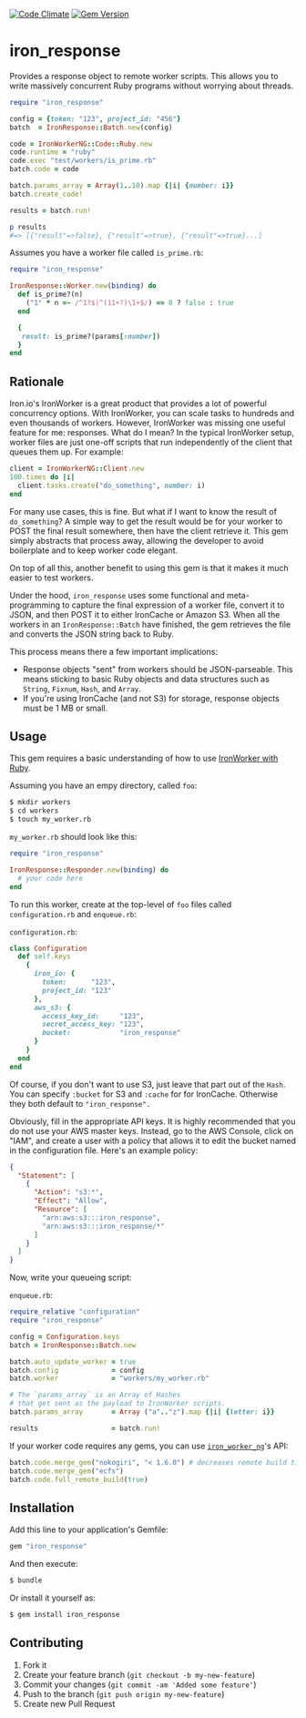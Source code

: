 [![Code Climate](https://codeclimate.com/github/adelevie/iron_response.png)](https://codeclimate.com/github/adelevie/iron_response) [![Gem Version](https://badge.fury.io/rb/iron_response.png)](http://badge.fury.io/rb/iron_response)

# iron_response

Provides a response object to remote worker scripts. This allows you to write massively concurrent Ruby programs without worrying about threads.

```ruby
require "iron_response"

config = {token: "123", project_id: "456"}
batch  = IronResponse::Batch.new(config)

code = IronWorkerNG::Code::Ruby.new
code.runtime = "ruby"
code.exec "test/workers/is_prime.rb"
batch.code = code

batch.params_array = Array(1..10).map {|i| {number: i}}
batch.create_code!

results = batch.run!

p results
#=> [{"result"=>false}, {"result"=>true}, {"result"=>true}...]
```

Assumes you have a worker file called `is_prime.rb`:
```ruby
require "iron_response"

IronResponse::Worker.new(binding) do
  def is_prime?(n)
    ("1" * n =~ /^1?$|^(11+?)\1+$/) == 0 ? false : true
  end

  {
   result: is_prime?(params[:number])
  }
end
```

## Rationale

Iron.io's IronWorker is a great product that provides a lot of powerful concurrency options. With IronWorker, you can scale tasks to hundreds and even thousands of workers. However, IronWorker was missing one useful feature for me: responses. What do I mean? In the typical IronWorker setup, worker files are just one-off scripts that run independently of the client that queues them up. For example:

```ruby
client = IronWorkerNG::Client.new
100.times do |i|
  client.tasks.create("do_something", number: i)
end
```

For many use cases, this is fine. But what if I want to know the result of `do_something`? A simple way to get the result would be for your worker to POST the final result somewhere, then have the client retrieve it. This gem simply abstracts that process away, allowing the developer to avoid boilerplate and to keep worker code elegant.

On top of all this, another benefit to using this gem is that it makes it much easier to test workers.

Under the hood, `iron_response` uses some functional and meta-programming to capture the final expression of a worker file, convert it to JSON, and then POST it to either IronCache or Amazon S3. When all the workers in an `IronResponse::Batch` have finished, the gem retrieves the file and converts the JSON string back to Ruby.

This process means there a few important implications:

- Response objects "sent" from workers should be JSON-parseable. This means sticking to basic Ruby objects and data structures such as `String`, `Fixnum`, `Hash`, and `Array`.
- If you're using IronCache (and not S3) for storage, response objects must be 1 MB or small.

## Usage

This gem requires a basic understanding of how to use [IronWorker with Ruby](https://github.com/iron-io/iron_worker_ruby_ng).

Assuming you have an empy directory, called `foo`:

```sh
$ mkdir workers
$ cd workers
$ touch my_worker.rb
```

`my_worker.rb` should look like this:

```ruby
require "iron_response"

IronResponse::Responder.new(binding) do
  # your code here
end
```

To run this worker, create at the top-level of `foo` files called `configuration.rb` and `enqueue.rb`:

`configuration.rb`:
```ruby
class Configuration
  def self.keys
    {
      iron_io: {
        token:      "123",
        project_id: "123"
      },
      aws_s3: {
        access_key_id:     "123",
        secret_access_key: "123",
        bucket:            "iron_response"
      }
    }
  end
end
```

Of course, if you don't want to use S3, just leave that part out of the `Hash`. You can specify `:bucket` for S3 and `:cache` for for IronCache. Otherwise they both default to `"iron_response".`

Obviously, fill in the appropriate API keys. It is highly recommended that you do not use your AWS master keys. Instead, go to the AWS Console, click on "IAM", and create a user with a policy that allows it to edit the bucket named in the configuration file. Here's an example policy:

```json
{
  "Statement": [
    {
      "Action": "s3:*",
      "Effect": "Allow",
      "Resource": [
        "arn:aws:s3:::iron_response",
        "arn:aws:s3:::iron_response/*"
      ]
    }
  ]
}
```

Now, write your queueing script:

`enqueue.rb`:
```ruby
require_relative "configuration"
require "iron_response"

config = Configuration.keys
batch = IronResponse::Batch.new

batch.auto_update_worker = true
batch.config             = config
batch.worker             = "workers/my_worker.rb"

# The `params_array` is an Array of Hashes 
# that get sent as the payload to IronWorker scripts.
batch.params_array       = Array ("a".."z").map {|i| {letter: i}}

results                  = batch.run!
```

If your worker code requires any gems, you can use [`iron_worker_ng`](https://github.com/iron-io/iron_worker_ruby_ng)'s API:

```ruby
batch.code.merge_gem("nokogiri", "< 1.6.0") # decreases remote build time
batch.code.merge_gem("ecfs")
batch.code.full_remote_build(true)
```


## Installation

Add this line to your application's Gemfile:

```ruby
gem "iron_response"
```

And then execute:

```sh
$ bundle
```

Or install it yourself as:

```sh
$ gem install iron_response
```

## Contributing

1. Fork it
2. Create your feature branch (`git checkout -b my-new-feature`)
3. Commit your changes (`git commit -am 'Added some feature'`)
4. Push to the branch (`git push origin my-new-feature`)
5. Create new Pull Request
